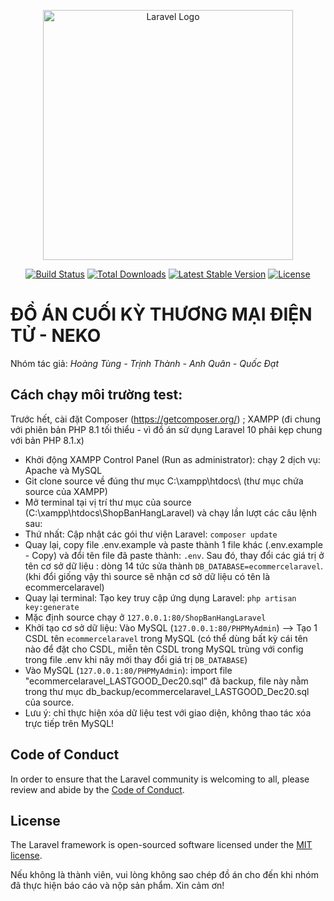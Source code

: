 <p align="center"><a href="https://laravel.com" target="_blank"><img src="https://raw.githubusercontent.com/laravel/art/master/logo-lockup/5%20SVG/2%20CMYK/1%20Full%20Color/laravel-logolockup-cmyk-red.svg" width="400" alt="Laravel Logo"></a></p>

<p align="center">
<a href="https://github.com/laravel/framework/actions"><img src="https://github.com/laravel/framework/workflows/tests/badge.svg" alt="Build Status"></a>
<a href="https://packagist.org/packages/laravel/framework"><img src="https://img.shields.io/packagist/dt/laravel/framework" alt="Total Downloads"></a>
<a href="https://packagist.org/packages/laravel/framework"><img src="https://img.shields.io/packagist/v/laravel/framework" alt="Latest Stable Version"></a>
<a href="https://packagist.org/packages/laravel/framework"><img src="https://img.shields.io/packagist/l/laravel/framework" alt="License"></a>
</p>

# ĐỒ ÁN CUỐI KỲ THƯƠNG MẠI ĐIỆN TỬ - NEKO

Nhóm tác giả: <i>Hoàng Tùng - Trịnh Thành - Anh Quân - Quốc Đạt</i>

## Cách chạy môi trường test:

Trước hết, cài đặt Composer (https://getcomposer.org/) ; XAMPP (đi chung với phiên bản PHP 8.1 tối thiểu - vì đồ án sử dụng Laravel 10 phải kẹp chung với bản PHP 8.1.x)

-   Khởi động XAMPP Control Panel (Run as administrator): chạy 2 dịch vụ: Apache và MySQL
-   Git clone source về đúng thư mục C:\xampp\htdocs\ (thư mục chứa source của XAMPP)
-   Mở terminal tại vị trí thư mục của source (C:\xampp\htdocs\ShopBanHangLaravel) và chạy lần lượt các câu lệnh sau:
-   Thứ nhất: Cập nhật các gói thư viện Laravel: `composer update`
-   Quay lại, copy file .env.example và paste thành 1 file khác (.env.example - Copy) và đổi tên file đã paste thành: `.env`. Sau đó, thay đổi các giá trị ở tên cơ sở dữ liệu : dòng 14 tức sửa thành `DB_DATABASE=ecommercelaravel`. (khi đổi giống vậy thì source sẽ nhận cơ sở dữ liệu có tên là ecommercelaravel)
-   Quay lại terminal: Tạo key truy cập ứng dụng Laravel: `php artisan key:generate`
-   Mặc định source chạy ở `127.0.0.1:80/ShopBanHangLaravel`
-   Khởi tạo cơ sở dữ liệu: Vào MySQL (`127.0.0.1:80/PHPMyAdmin`) --> Tạo 1 CSDL tên `ecommercelaravel` trong MySQL (có thể dùng bất kỳ cái tên nào để đặt cho CSDL, miễn tên CSDL trong MySQL trùng với config trong file .env khi nãy mới thay đổi giá trị `DB_DATABASE`)
-   Vào MySQL (`127.0.0.1:80/PHPMyAdmin`): import file "ecommercelaravel_LASTGOOD_Dec20.sql" đã backup, file này nằm trong thư mục db_backup/ecommercelaravel_LASTGOOD_Dec20.sql của source.
-   Lưu ý: chỉ thực hiện xóa dữ liệu test với giao diện, không thao tác xóa trực tiếp trên MySQL!

## Code of Conduct

In order to ensure that the Laravel community is welcoming to all, please review and abide by the [Code of Conduct](https://laravel.com/docs/contributions#code-of-conduct).

## License

The Laravel framework is open-sourced software licensed under the [MIT license](https://opensource.org/licenses/MIT).

Nếu không là thành viên, vui lòng không sao chép đồ án cho đến khi nhóm đã thực hiện báo cáo và nộp sản phẩm. Xin cảm ơn!
